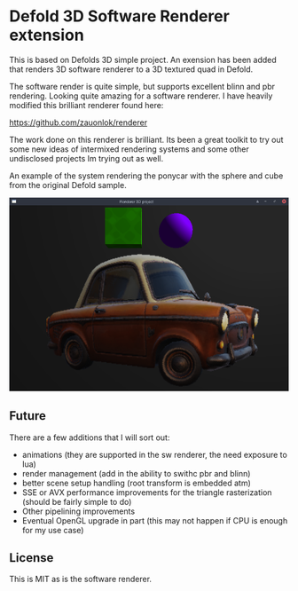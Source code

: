 # Defold 3D Software Renderer extension

This is based on Defolds 3D simple project. An exension has been added that renders 3D software renderer to a 3D textured quad in Defold. 

The software render is quite simple, but supports excellent blinn and pbr rendering. Looking quite amazing for a software renderer. I have heavily modified this brilliant renderer found here:

https://github.com/zauonlok/renderer

The work done on this renderer is brilliant. Its been a great toolkit to try out some new ideas of intermixed rendering systems and some other undisclosed projects Im trying out as well. 

An example of the system rendering the ponycar with the sphere and cube from the original Defold sample.

![alt text](https://github.com/dlannan/defold-sw-renderer/blob/main/screenshots/2023-06-20_21-28-pnycar.png)

## Future
There are a few additions that I will sort out:
- animations (they are supported in the sw renderer, the need exposure to lua)
- render management (add in the ability to swithc pbr and blinn)
- better scene setup handling (root transform is embedded atm)
- SSE or AVX performance improvements for the triangle rasterization (should be fairly simple to do)
- Other pipelining improvements
- Eventual OpenGL upgrade in part (this may not happen if CPU is enough for my use case)

## License
This is MIT as is the software renderer. 


